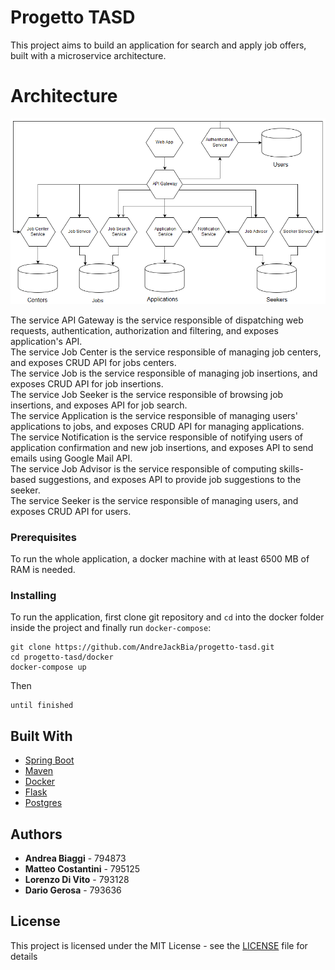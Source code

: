 # Progetto TASD

This project aims to build an application for search and apply job offers, built with a microservice architecture.

# Architecture
![alt](docs/progetto-tasd-arch.png)

The service API Gateway is the service responsible of dispatching web requests, authentication, authorization and filtering, and exposes application's API.  
The service Job Center is the service responsible of managing job centers, and exposes CRUD API for jobs centers.  
The service Job is the service responsible of managing job insertions, and exposes CRUD API for job insertions.  
The service Job Seeker is the service responsible of browsing job insertions, and exposes API for job search.  
The service Application is the service responsible of managing users' applications to jobs, and exposes CRUD API for managing applications.  
The service Notification is the service responsible of notifying users of application confirmation and new job insertions, and exposes API to send emails using Google Mail API.  
The service Job Advisor is the service responsible of computing skills-based suggestions, and exposes API to provide job suggestions to the seeker.  
The service Seeker is the service responsible of managing users, and exposes CRUD API for users.  

### Prerequisites

To run the whole application, a docker machine with at least 6500 MB of RAM is needed.

### Installing

To run the application, first clone git repository and `cd` into the docker folder inside the project and finally run `docker-compose`:

```
git clone https://github.com/AndreJackBia/progetto-tasd.git
cd progetto-tasd/docker
docker-compose up
```
Then 

```
until finished
```

## Built With

* [Spring Boot](https://spring.io/projects/spring-boot)
* [Maven](https://maven.apache.org/)
* [Docker](https://www.docker.com/) 
* [Flask](https://flask.pocoo.org/)
* [Postgres](https://www.postgresql.org/)

## Authors

* **Andrea Biaggi** - 794873
* **Matteo Costantini** - 795125
* **Lorenzo Di Vito** - 793128
* **Dario Gerosa** - 793636

## License

This project is licensed under the MIT License - see the [LICENSE](LICENSE) file for details

